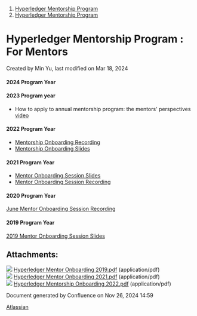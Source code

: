 1. [Hyperledger Mentorship Program](index.html)
2. [Hyperledger Mentorship Program](Hyperledger-Mentorship-Program_21954571.html)

# Hyperledger Mentorship Program : For Mentors

Created by Min Yu, last modified on Mar 18, 2024

#### 2024 Program Year

#### 2023 Program year

- How to apply to annual mentorship program: the mentors' perspectives [video](https://www.youtube.com/watch?v=2og8cB58kUM)

#### 2022 Program Year

- [Mentorship Onboarding Recording](https://zoom.us/rec/share/a3OHSfcTNQt5tYs0_qFsSCcUDZ4z4oTKolllX2T37ZmDb2QG6D5SJZyLcq1-SpPw.UFIObHlHPWUL6PEd)
- [Mentorship Onboarding Slides](attachments/21955358/21966822.pdf)

#### 2021 Program Year

- [Mentor Onboarding Session Slides](attachments/21955358/21964645.pdf)
- [Mentor Onboarding Session Recording](https://zoom.us/rec/share/H4CpU54R0OyaVyEOO6HywENzHzzB60TzrMD30Gpnh8xQQc4qAwnVXVu7QnJ6t5GB.7u6R-SRGRVJrndqY?startTime=1622556134000)

#### 2020 Program Year

[June Mentor Onboarding Session Recording](https://zoom.us/rec/share/y8F0P6D1_EhJb6vqyGXzcKkDBqvBX6a81nVK-6UNmE8FTeJkFNnj8S-h6Ky47kon)

#### 2019 Program Year

[2019 Mentor Onboarding Session Slides](attachments/21955358/21962584.pdf)

## Attachments:

![](images/icons/bullet_blue.gif) [Hyperledger Mentor Onboarding 2019.pdf](attachments/21955358/21962584.pdf) (application/pdf)  
![](images/icons/bullet_blue.gif) [Hyperledger Mentor Onboarding 2021.pdf](attachments/21955358/21964645.pdf) (application/pdf)  
![](images/icons/bullet_blue.gif) [Hyperledger Mentorship Onboarding 2022.pdf](attachments/21955358/21966822.pdf) (application/pdf)

Document generated by Confluence on Nov 26, 2024 14:59

[Atlassian](http://www.atlassian.com/)
